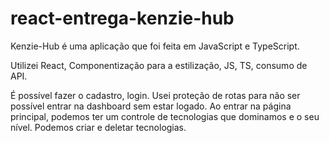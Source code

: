 # react-entrega-kenzie-hub
Kenzie-Hub é uma aplicação que foi feita em JavaScript e TypeScript.

Utilizei React, Componentização para a estilização, JS, TS, consumo de API. 

É possível fazer o cadastro, login.
Usei proteção de rotas para não ser possível entrar na dashboard sem estar logado.
Ao entrar na página principal, podemos ter um controle de tecnologias que dominamos e o seu nível. Podemos criar e deletar tecnologias.
